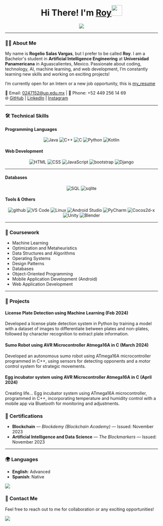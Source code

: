 <h1 align="center"><b>Hi There! I'm <a href="https://www.linkedin.com/in/rogelio-salas-vargas-565587304/" target="_blank">Roy</a></b><img src="https://media.giphy.com/media/hvRJCLFzcasrR4ia7z/giphy.gif" width="35"></h1>

<p align="center">
  <img src="https://readme-typing-svg.herokuapp.com?font=Time+New+Roman&color=cyan&size=25&center=true&vCenter=true&width=600&height=100&lines=Bachelor's+student+in+AI+Engineering;Passionate+about+Coding+and+Tech;Always+learning+and+growing!"&duration=3000">
</p>

---

### 👨‍💻 About Me
My name is **Rogelio Salas Vargas**, but I prefer to be called **Roy**. I am a Bachelor's student in **Artificial Intelligence Engineering** at **Universidad Panamericana** in Aguascalientes, Mexico. Passionate about coding, technology, AI, machine learning, and web development, I’m constantly learning new skills and working on exciting projects!

I’m currently open for an Intern or a new job opportunity, this is [my_resume](https://drive.google.com/file/d/1Bd-5foUvnZJjslRtEF_uS31LJt9_0_Cv/view?usp=sharing)

📧 Email: 0247152@up.edu.mx | 📱 Phone: +52 449 256 14 69  
🌐 [GitHub](https://github.com/ROYSAVAR) | [LinkedIn](https://www.linkedin.com/in/rogelio-salas-vargas-565587304/) | [Instagram](https://www.instagram.com/roy_savar/)

---

### 🛠️ **Technical Skills**
#### **Programming Languages**  
<p align="center">
  <img src="https://skillicons.dev/icons?i=java" alt="Java" />
  <img src="https://skillicons.dev/icons?i=cpp" alt="C++" />
  <img src="https://skillicons.dev/icons?i=c" alt="C" />
  <img src="https://skillicons.dev/icons?i=python" alt="Python" />
  <img src="https://skillicons.dev/icons?i=kotlin" alt="Kotlin" />
</p>

#### **Web Development**  
<p align="center">
  <img src="https://skillicons.dev/icons?i=html" alt="HTML" />
  <img src="https://skillicons.dev/icons?i=css" alt="CSS" />
  <img src="https://skillicons.dev/icons?i=js" alt="JavaScript" />
  <img src="https://skillicons.dev/icons?i=bootstrap" alt="bootstrap" />
  <img src="https://skillicons.dev/icons?i=django" alt="Django" />
</p>

---

#### **Databases**  
<p align="center">
  <img src="https://skillicons.dev/icons?i=mysql" alt="SQL" />
  <img src="https://skillicons.dev/icons?i=sqlite" alt="sqlite" />
</p>

#### **Tools & Others**  
<p align="center">
  <img src="https://skillicons.dev/icons?i=github" alt="github" />
  <img src="https://skillicons.dev/icons?i=vscode" alt="VS Code" />
  <img src="https://skillicons.dev/icons?i=linux" alt="Linux" />
  <img src="https://skillicons.dev/icons?i=androidstudio" alt="Android Studio" />
  <img src="https://skillicons.dev/icons?i=pycharm" alt="PyCharm" />
  <img src="https://skillicons.dev/icons?i=cocos" alt="Cocos2d-x" />
  <img src="https://skillicons.dev/icons?i=unity" alt="Unity" />
  <img src="https://skillicons.dev/icons?i=blender" alt="Blender" />
</p>

---

### 🌱 **Coursework**
- Machine Learning  
- Optimization and Metaheuristics  
- Data Structures and Algorithms  
- Operating Systems  
- Design Patterns  
- Databases  
- Object-Oriented Programming  
- Mobile Application Development (Android)  
- Web Application Development

---

### 💼 **Projects**
#### **License Plate Detection using Machine Learning (Feb 2024)**  
Developed a license plate detection system in Python by training a model with a dataset of images to differentiate between plates and non-plates, followed by character recognition to extract plate information.



#### **Sumo Robot using AVR Microcontroller Atmega16A in C (March 2024)**  
Developed an autonomous sumo robot using ATmega16A microcontroller programmed in C++, using sensors for detecting opponents and a motor control system for strategic movements.



#### **Egg incubator system using AVR Microcontroller Atmega16A in C (April 2024)**  
Creating life...
Egg incubator system using ATmega16A microcontroller, programmed in C++, incorporating temperature and humidity control with a mobile app via Bluetooth for monitoring and adjustments.



### 📜 **Certifications**
- **Blockchain** — *Blockdemy (Blockchain Academy)* — Issued: November 2023  
- **Artificial Intelligence and Data Science** — *The Blockmarkers* — Issued: November 2023  

---

### 🌍 **Languages**
- **English**: Advanced  
- **Spanish**: Native  

<img src="https://user-images.githubusercontent.com/73097560/115834477-dbab4500-a447-11eb-908a-139a6edaec5c.gif">

### 🚀 **Contact Me**
Feel free to reach out to me for collaboration or any exciting opportunities!

<img src="https://user-images.githubusercontent.com/73097560/115834477-dbab4500-a447-11eb-908a-139a6edaec5c.gif">
